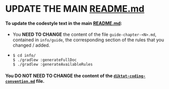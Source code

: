 # UPDATE THE MAIN [README.md](../README.md)

#### To update the codestyle text in the main [README.md](../README.md):

* You **NEED TO CHANGE** the content of the file `guide-chapter-<N>.md`, contained in `info/guide`, the corresponding section of the rules that you changed / added.

* ```console
  $ cd info/
  $ ./gradlew :generateFullDoc
  $ ./gradlew :generateAvailableRules
  ```

#### You **DO NOT NEED TO CHANGE** the content of the [`diktat-coding-convention.md`](guide/diktat-coding-convention.md) file.
